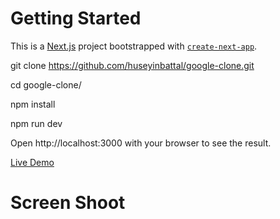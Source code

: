 # Getting Started

This is a [Next.js](https://nextjs.org/) project bootstrapped with [`create-next-app`](https://github.com/vercel/next.js/tree/canary/packages/create-next-app).

git clone https://github.com/huseyinbattal/google-clone.git

cd google-clone/

npm install

npm run dev

Open http://localhost:3000 with your browser to see the result.

[Live Demo](https://google-clone-v4.vercel.app/)

# Screen Shoot
